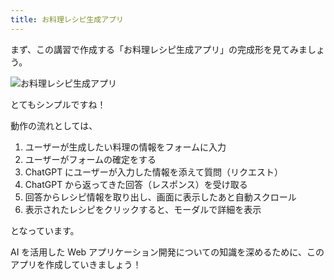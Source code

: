 ```yaml
---
title: お料理レシピ生成アプリ
---
```


まず、この講習で作成する「お料理レシピ生成アプリ」の完成形を見てみましょう。

![お料理レシピ生成アプリ](https://github.com/itnav/zenn-gura/books/nagoya-ai-event-2024-07_b-course/images/3_app-overview/completed.gif)

とてもシンプルですね！

動作の流れとしては、

1. ユーザーが生成したい料理の情報をフォームに入力
2. ユーザーがフォームの確定をする
3. ChatGPT にユーザーが入力した情報を添えて質問（リクエスト）
4. ChatGPT から返ってきた回答（レスポンス）を受け取る
5. 回答からレシピ情報を取り出し、画面に表示したあと自動スクロール
6. 表示されたレシピをクリックすると、モーダルで詳細を表示

となっています。

AI を活用した Web アプリケーション開発についての知識を深めるために、このアプリを作成していきましょう！
